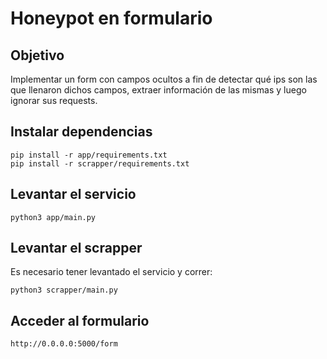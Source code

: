 # Honeypot en formulario

## Objetivo
Implementar un form con campos ocultos a fin de detectar qué ips son las que llenaron dichos campos, extraer información de las mismas y luego ignorar sus requests.

## Instalar dependencias
```
pip install -r app/requirements.txt
pip install -r scrapper/requirements.txt
```

## Levantar el servicio
```
python3 app/main.py
```

## Levantar el scrapper

Es necesario tener levantado el servicio y correr:

```
python3 scrapper/main.py
```

## Acceder al formulario
```
http://0.0.0.0:5000/form
```